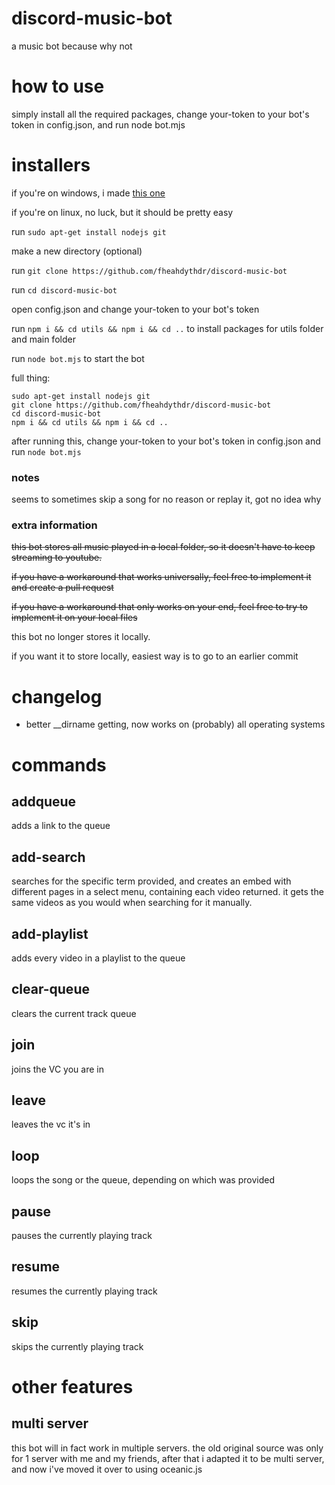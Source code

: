 # discord-music-bot
a music bot because why not

# how to use

simply install all the required packages, change your-token to your bot's token in config.json, and run node bot.mjs

# installers

if you're on windows, i made [this one](https://github.com/fheahdythdr/discord-music-bot-setup/releases/tag/v1.0.0)

if you're on linux, no luck, but it should be pretty easy

run `sudo apt-get install nodejs git`

make a new directory (optional)

run `git clone https://github.com/fheahdythdr/discord-music-bot`

run `cd discord-music-bot`

open config.json and change your-token to your bot's token

run `npm i && cd utils && npm i && cd ..` to install packages for utils folder and main folder

run `node bot.mjs` to start the bot

full thing:

```
sudo apt-get install nodejs git
git clone https://github.com/fheahdythdr/discord-music-bot
cd discord-music-bot
npm i && cd utils && npm i && cd ..
```

after running this, change your-token to your bot's token in config.json and run `node bot.mjs`

### notes

seems to sometimes skip a song for no reason or replay it, got no idea why

### extra information

~~this bot stores all music played in a local folder, so it doesn't have to keep streaming to youtube.~~

~~if you have a workaround that works universally, feel free to implement it and create a pull request~~

~~if you have a workaround that only works on your end, feel free to try to implement it on your local files~~

this bot no longer stores it locally.

if you want it to store locally, easiest way is to go to an earlier commit

# changelog

- better __dirname getting, now works on (probably) all operating systems

# commands

## addqueue

adds a link to the queue

## add-search

searches for the specific term provided, and creates an embed with different pages in a select menu, containing each video returned. it gets the same videos as you would when searching for it manually.

## add-playlist

adds every video in a playlist to the queue

## clear-queue

clears the current track queue

## join

joins the VC you are in

## leave

leaves the vc it's in

## loop

loops the song or the queue, depending on which was provided

## pause

pauses the currently playing track

## resume

resumes the currently playing track

## skip

skips the currently playing track

# other features

## multi server

this bot will in fact work in multiple servers. the old original source was only for 1 server with me and my friends, after that i adapted it to be multi server, and now i've moved it over to using oceanic.js
